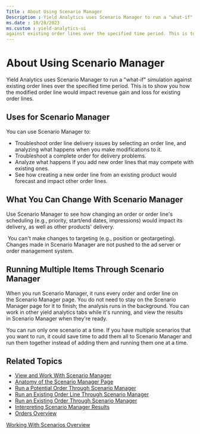 ```yaml
---
Title : About Using Scenario Manager
Description : Yield Analytics uses Scenario Manager to run a "what-if" simulation
ms.date : 10/28/2023
ms.custom : yield-analytics-ui
against existing order lines over the specified time period. This is to
---
```



# About Using Scenario Manager



Yield Analytics uses Scenario Manager to run a "what-if" simulation
against existing order lines over the specified time period. This is to
show you how the modified order line would impact revenue gain and loss
for existing order lines.



## Uses for Scenario Manager

You can use Scenario Manager to:

- Troubleshoot order line delivery issues by selecting an order line,
  and analyzing what happens when you make modifications to it. 
- Troubleshoot a complete order for delivery problems. 
- Analyze what happens if you add new order lines that may compete with
  existing ones.
- See how creating a new order line from an existing product would
  forecast and impact other order lines.





## What You Can Change With Scenario Manager

Use Scenario Manager to see how changing an order or order line's
scheduling (e.g., priority, start/end dates, impressions) would impact
its delivery, as well as other products' delivery.

 You can't make changes to targeting (e.g., position or geotargeting).
Changes made in Scenario Manager are not pushed to the ad server or
order management system.





## Running Multiple Items Through Scenario Manager

When you run Scenario Manager, it runs every order and order line on
the Scenario Manager page. You do
not need to stay on the Scenario
Manager page for it to finish; the analysis runs in the
background. You can work in other yield analytics tabs while it's
running, and view the results in Scenario Manager when they're ready.

You can run only one scenario at a time. If you have multiple scenarios
that you want to run, it could save time to add them all to Scenario
Manager and run them together instead of adding them and running them
one at a time.





## Related Topics

- <a href="view-and-work-with-scenario-manager.md" class="xref">View and
  Work With Scenario Manager</a>
- <a href="anatomy-of-the-scenario-manager-page.md" class="xref">Anatomy
  of the Scenario Manager Page</a>
- <a href="run-a-potential-order-through-scenario-manager.md"
  class="xref">Run a Potential Order Through Scenario Manager</a>
- <a href="run-an-existing-order-line-through-scenario-manager.md"
  class="xref">Run an Existing Order Line Through Scenario Manager</a>
- <a href="run-an-existing-order-through-scenario-manager.md"
  class="xref">Run an Existing Order Through Scenario Manager</a>
- <a href="interpreting-scenario-manager-results.md"
  class="xref">Interpreting Scenario Manager Results</a>
- <a href="orders-overview.md" class="xref">Orders Overview</a>





<a href="working-with-scenarios-overview.md"
class="link">Working With Scenarios Overview</a>






